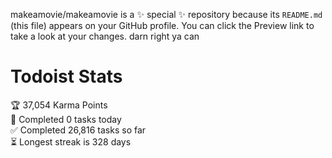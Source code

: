 makeamovie/makeamovie is a ✨ special ✨ repository because its `README.md` (this file) appears on your GitHub profile.
You can click the Preview link to take a look at your changes. darn right ya can

# Todoist Stats

<!-- TODO-IST:START -->
🏆  37,054 Karma Points           
🌸  Completed 0 tasks today           
✅  Completed 26,816 tasks so far           
⏳  Longest streak is 328 days
<!-- TODO-IST:END -->